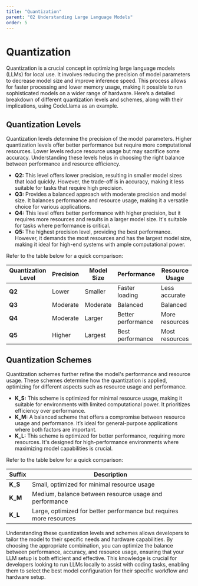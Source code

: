 ```yaml
---
title: "Quantization"
parent: "02 Understanding Large Language Models"
order: 5
---
```

# Quantization

Quantization is a crucial concept in optimizing large language models (LLMs) for local use. It involves reducing the precision of model parameters to decrease model size and improve inference speed. This process allows for faster processing and lower memory usage, making it possible to run sophisticated models on a wider range of hardware. Here’s a detailed breakdown of different quantization levels and schemes, along with their implications, using CodeLlama as an example.

## Quantization Levels

Quantization levels determine the precision of the model parameters. Higher quantization levels offer better performance but require more computational resources. Lower levels reduce resource usage but may sacrifice some accuracy. Understanding these levels helps in choosing the right balance between performance and resource efficiency.

- **Q2:** This level offers lower precision, resulting in smaller model sizes that load quickly. However, the trade-off is in accuracy, making it less suitable for tasks that require high precision.
- **Q3:** Provides a balanced approach with moderate precision and model size. It balances performance and resource usage, making it a versatile choice for various applications.
- **Q4:** This level offers better performance with higher precision, but it requires more resources and results in a larger model size. It's suitable for tasks where performance is critical.
- **Q5:** The highest precision level, providing the best performance. However, it demands the most resources and has the largest model size, making it ideal for high-end systems with ample computational power.

Refer to the table below for a quick comparison:

| Quantization Level | Precision | Model Size | Performance        | Resource Usage |
| ------------------ | --------- | ---------- | ------------------ | -------------- |
| **Q2**             | Lower     | Smaller    | Faster loading     | Less accurate  |
| **Q3**             | Moderate  | Moderate   | Balanced           | Balanced       |
| **Q4**             | Moderate  | Larger     | Better performance | More resources |
| **Q5**             | Higher    | Largest    | Best performance   | Most resources |

## Quantization Schemes

Quantization schemes further refine the model's performance and resource usage. These schemes determine how the quantization is applied, optimizing for different aspects such as resource usage and performance.

- **K_S:** This scheme is optimized for minimal resource usage, making it suitable for environments with limited computational power. It prioritizes efficiency over performance.
- **K_M:** A balanced scheme that offers a compromise between resource usage and performance. It’s ideal for general-purpose applications where both factors are important.
- **K_L:** This scheme is optimized for better performance, requiring more resources. It's designed for high-performance environments where maximizing model capabilities is crucial.

Refer to the table below for a quick comparison:

| Suffix  | Description                                                  |
| ------- | ------------------------------------------------------------ |
| **K_S** | Small, optimized for minimal resource usage                  |
| **K_M** | Medium, balance between resource usage and performance       |
| **K_L** | Large, optimized for better performance but requires more resources |

Understanding these quantization levels and schemes allows developers to tailor the model to their specific needs and hardware capabilities. By choosing the appropriate combination, you can optimize the balance between performance, accuracy, and resource usage, ensuring that your LLM setup is both efficient and effective. This knowledge is crucial for developers looking to run LLMs locally to assist with coding tasks, enabling them to select the best model configuration for their specific workflow and hardware setup.

